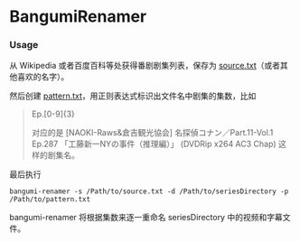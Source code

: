# BangumiRenamer

### Usage

从 Wikipedia 或者百度百科等处获得番剧剧集列表，保存为 [source.txt](https://github.com/NSFish/BangumiRenamer/blob/master/TestCase/source.txt)（或者其他喜欢的名字）。

然后创建 [pattern.txt](https://github.com/NSFish/BangumiRenamer/blob/master/TestCase/pattern.txt)，用正则表达式标识出文件名中剧集的集数，比如

> Ep.[0-9]{3}
>
> 对应的是 [NAOKI-Raws&倉吉観光協会] 名探偵コナン／Part.11-Vol.1 Ep.287 「工藤新一NYの事件（推理編）」 (DVDRip x264 AC3 Chap) 这样的剧集名。

最后执行

```shell
bangumi-renamer -s /Path/to/source.txt -d /Path/to/seriesDirectory -p /Path/to/pattern.txt
```

bangumi-renamer 将根据集数来逐一重命名 seriesDirectory 中的视频和字幕文件。